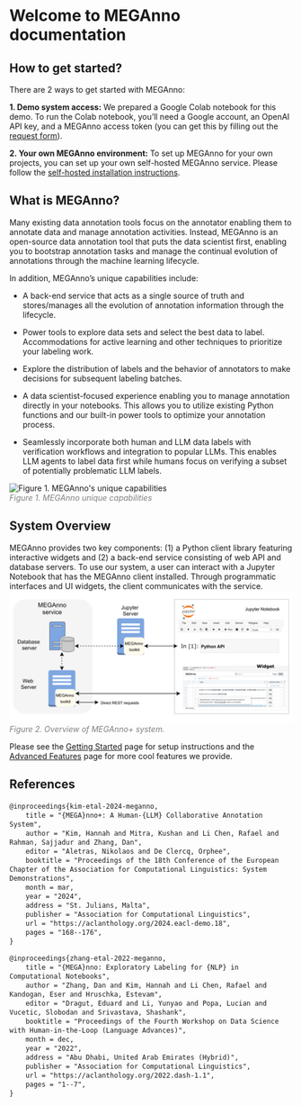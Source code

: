 # Welcome to MEGAnno documentation
## How to get started?

There are 2 ways to get started with MEGAnno:

**1. Demo system access:**
We prepared a Google Colab notebook for this demo. To run the Colab notebook, you’ll need a Google account, an OpenAI API key, and a MEGAnno access token (you can get this by filling out the [request form](https://meganno.github.io/#request_form)).  

**2. Your own MEGAnno environment:**
To set up MEGAnno for your own projects, you can set up your own self-hosted MEGAnno service.  Please follow the [self-hosted installation instructions](quickstart.md#self-hosted-service).

## What is MEGAnno?
Many existing data annotation tools focus on the annotator enabling them to annotate data and manage annotation activities.  Instead, MEGAnno is an open-source data annotation tool that puts the data scientist first, enabling you to bootstrap annotation tasks and manage the continual evolution of annotations through the machine learning lifecycle.  

In addition, MEGAnno’s unique capabilities include: 

* A back-end service that acts as a single source of truth and stores/manages all the evolution of annotation information through the lifecycle. 

* Power tools to explore data sets and select the best data to label.  Accommodations for active learning and other techniques to prioritize your labeling work.

* Explore the distribution of labels and the behavior of annotators to make decisions for subsequent labeling batches.  

* A data scientist-focused experience enabling you to manage annotation directly in your notebooks.  This allows you to utilize existing Python functions and our built-in power tools to optimize your annotation process.                       
* Seamlessly incorporate both human and LLM data labels with verification workflows and integration to popular LLMs.  This enables LLM agents to label data first while humans focus on verifying a subset of potentially problematic LLM labels.

![Figure 1. MEGAnno's unique capabilities](assets/images/keyfeatures.gif)
<br/><span style="color: gray;">*Figure 1. MEGAnno unique capabilities*</span>

## System Overview
MEGAnno provides two key components: (1) a Python client library featuring interactive widgets and (2) a back-end service consisting of web API and database servers. To use our system, a user can interact with a Jupyter Notebook that has the MEGAnno client installed. Through programmatic interfaces and UI widgets, the client communicates with the service.
![Figure 2. Overview of MEGAnno+ system.](assets/images/meganno_site_fig2.png)
<br/><span style="color: gray;">*Figure 2. Overview of MEGAnno+ system.*</span>



Please see the [Getting Started](quickstart.md) page for setup instructions and the [Advanced Features](advanced.md) page for more cool features we provide.

## References


```
@inproceedings{kim-etal-2024-meganno,
    title = "{MEGA}nno+: A Human-{LLM} Collaborative Annotation System",
    author = "Kim, Hannah and Mitra, Kushan and Li Chen, Rafael and Rahman, Sajjadur and Zhang, Dan",
    editor = "Aletras, Nikolaos and De Clercq, Orphee",
    booktitle = "Proceedings of the 18th Conference of the European Chapter of the Association for Computational Linguistics: System Demonstrations",
    month = mar,
    year = "2024",
    address = "St. Julians, Malta",
    publisher = "Association for Computational Linguistics",
    url = "https://aclanthology.org/2024.eacl-demo.18",
    pages = "168--176",
}
```
```
@inproceedings{zhang-etal-2022-meganno,
    title = "{MEGA}nno: Exploratory Labeling for {NLP} in Computational Notebooks",
    author = "Zhang, Dan and Kim, Hannah and Li Chen, Rafael and Kandogan, Eser and Hruschka, Estevam",
    editor = "Dragut, Eduard and Li, Yunyao and Popa, Lucian and Vucetic, Slobodan and Srivastava, Shashank",
    booktitle = "Proceedings of the Fourth Workshop on Data Science with Human-in-the-Loop (Language Advances)",
    month = dec,
    year = "2022",
    address = "Abu Dhabi, United Arab Emirates (Hybrid)",
    publisher = "Association for Computational Linguistics",
    url = "https://aclanthology.org/2022.dash-1.1",
    pages = "1--7",
}
```